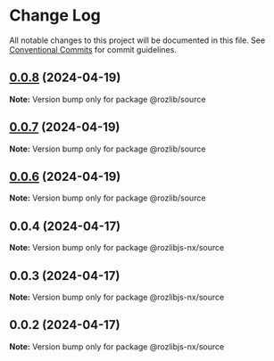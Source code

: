 # Change Log

All notable changes to this project will be documented in this file.
See [Conventional Commits](https://conventionalcommits.org) for commit guidelines.

## [0.0.8](https://github.com/jsrozner/rozlibjs/compare/v0.0.6...v0.0.8) (2024-04-19)

**Note:** Version bump only for package @rozlib/source





## [0.0.7](https://github.com/jsrozner/rozlibjs/compare/v0.0.6...v0.0.7) (2024-04-19)

**Note:** Version bump only for package @rozlib/source





## [0.0.6](https://github.com/jsrozner/rozlibjs/compare/v0.0.5...v0.0.6) (2024-04-19)

**Note:** Version bump only for package @rozlib/source





## 0.0.4 (2024-04-17)

**Note:** Version bump only for package @rozlibjs-nx/source





## 0.0.3 (2024-04-17)

**Note:** Version bump only for package @rozlibjs-nx/source





## 0.0.2 (2024-04-17)

**Note:** Version bump only for package @rozlibjs-nx/source
